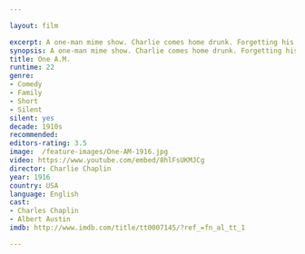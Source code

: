 ```yaml
---

layout: film

excerpt: A one-man mime show. Charlie comes home drunk. Forgetting his key, he climbs in through the window, climbs back out with the key, and goes through the door. The rest are equilibrium gags, the central one being with his collapsible wall-bed.
synopsis: A one-man mime show. Charlie comes home drunk. Forgetting his key, he climbs in through the window, climbs back out with the key, and goes through the door. The rest are equilibrium gags, the central one being with his collapsible wall-bed.
title: One A.M. 
runtime: 22
genre: 
- Comedy
- Family
- Short
- Silent
silent: yes
decade: 1910s
recommended: 
editors-rating: 3.5
image:  /feature-images/One-AM-1916.jpg 
video: https://www.youtube.com/embed/8hlFsUKMJCg
director: Charlie Chaplin
year: 1916
country: USA
language: English 
cast:
- Charles Chaplin
- Albert Austin
imdb: http://www.imdb.com/title/tt0007145/?ref_=fn_al_tt_1

---
```

